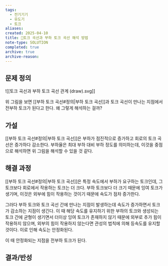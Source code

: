 ```yaml
---
tags:
  - 전기기기
  - 유도기
  - 토크
aliases: 
created: 2025-04-10
title: 🔬토크 곡선과 부하 토크 곡선 해석 방법
note-type: SOLUTION
completed: true
archive: true
archive-reason:
---
```



## 문제 정의

![[토크 곡선과 부하 토크 곡선 관계 (draw).svg]]

위 그림을 보면 [[부하 토크 곡선#정의|부하 토크 곡선]]과 토크 곡선이 만나는 지점에서 전부하 토크가 된다고 한다. 왜 그렇게 해석하는 걸까?

## 가설

[[부하 토크 곡선#정의|부하 토크 곡선]]은 부하가 점진적으로 증가하고 회로의 토크 곡선은 증가하다 감소한다. 부하율은  최대 부하 대비 부하 정도를 의미하는데, 이것을 중점으로 해석하면 위 그림을 해석할 수 있을 것 같다.

## 해결 과정

[[부하 토크 곡선#정의|부하 토크 곡선]]은 특정 속도에서 부하가 요구하는 토크인데, 그 토크보다 회로에서 작용하는 토크는 더 크다. 부하 토크보다 더 크기 때문에 잉여 토크가 생기며, 이것은 외부에 힘이 작용하는 것이기 때문에 속도가 점차 증가한다.

그러다 부하 토크와 토크 곡선 간에 만나는 지점이 발생하는데 속도가 증가하면서 토크가 감소하는 지점이 생긴다. 이 때 해당 속도를 유지하기 위한 부하의 토크와 생성되는 토크 간에 균형이 생기면서 더이상 잉여 토크가 존재하지 않기 때문에 외부로 추가 힘이 작용하지 않으며, 외부의 힘이 작용하지 않는다면 관성의 법칙에 의해 등속도를 유지할 것이다. 이로 인해 속도는 안정화된다.

이 때 안정화되는 지점을 전부하 토크가 된다.

## 결과/반성

